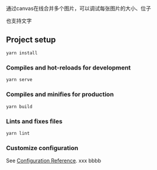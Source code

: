 # 
通过canvas在线合并多个图片，可以调试每张图片的大小、位子

也支持文字

## Project setup
```
yarn install
```

### Compiles and hot-reloads for development
```
yarn serve
```

### Compiles and minifies for production
```
yarn build
```

### Lints and fixes files
```
yarn lint
```

### Customize configuration
See [Configuration Reference](https://cli.vuejs.org/config/).
xxx
bbbb
